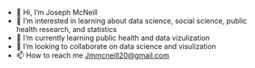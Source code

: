 - 👋 Hi, I’m Joseph McNeill
- 👀 I’m interested in learning about data science, social science, public health research, and statistics 
- 🌱 I’m currently learning public health and data vizulization
- 💞️ I’m looking to collaborate on data science and visulization 
- 📫 How to reach me Jmmcneill20@gmail.com

<!---
Jmmcneill20/Jmmcneill20 is a ✨ special ✨ repository because its `README.md` (this file) appears on your GitHub profile.
You can click the Preview link to take a look at your changes.
--->
